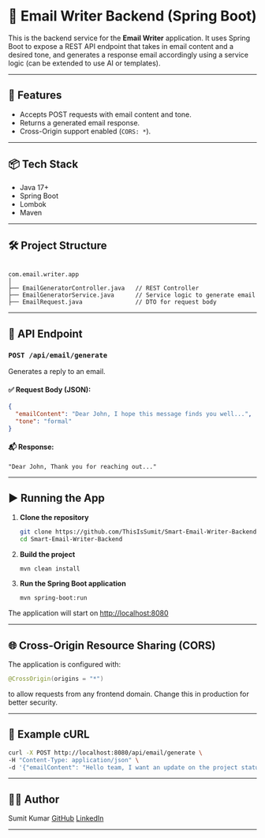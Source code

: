 
# 📧 Email Writer Backend (Spring Boot)

This is the backend service for the **Email Writer** application. It uses Spring Boot to expose a REST API endpoint that takes in email content and a desired tone, and generates a response email accordingly using a service logic (can be extended to use AI or templates).

---

## 🚀 Features

- Accepts POST requests with email content and tone.
- Returns a generated email response.
- Cross-Origin support enabled (`CORS: *`).

---

## 📦 Tech Stack

- Java 17+  
- Spring Boot  
- Lombok  
- Maven  

---

## 🛠 Project Structure

```

com.email.writer.app
│
├── EmailGeneratorController.java   // REST Controller
├── EmailGeneratorService.java      // Service logic to generate email
├── EmailRequest.java               // DTO for request body

````

---

## 🔗 API Endpoint

### `POST /api/email/generate`

Generates a reply to an email.

#### ✅ Request Body (JSON):
```json
{
  "emailContent": "Dear John, I hope this message finds you well...",
  "tone": "formal"
}
````

#### 📬 Response:

```
"Dear John, Thank you for reaching out..."
```

---

## ▶️ Running the App

1. **Clone the repository**

   ```bash
   git clone https://github.com/ThisIsSumit/Smart-Email-Writer-Backend.git
   cd Smart-Email-Writer-Backend
   ```

2. **Build the project**

   ```bash
   mvn clean install
   ```

3. **Run the Spring Boot application**

   ```bash
   mvn spring-boot:run
   ```

The application will start on [http://localhost:8080](http://localhost:8080)

---

## 🌐 Cross-Origin Resource Sharing (CORS)

The application is configured with:

```java
@CrossOrigin(origins = "*")
```

to allow requests from any frontend domain. Change this in production for better security.

---

## 📄 Example cURL

```bash
curl -X POST http://localhost:8080/api/email/generate \
-H "Content-Type: application/json" \
-d '{"emailContent": "Hello team, I want an update on the project status.", "tone": "polite"}'
```

---

## 👨‍💻 Author

Sumit Kumar
[GitHub](https://github.com/ThisIsSumit)
[LinkedIn](https://www.linkedin.com/in/sumit-kumar-a6a69825a/)

---



